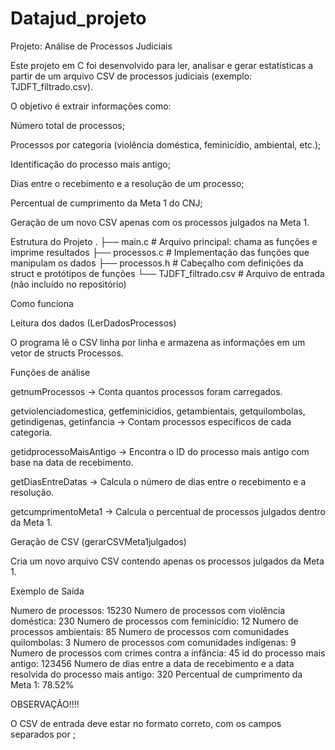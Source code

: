 # Datajud_projeto

Projeto: Análise de Processos Judiciais



Este projeto em C foi desenvolvido para ler, analisar e gerar estatísticas a partir de um arquivo CSV de processos judiciais (exemplo: TJDFT_filtrado.csv).

O objetivo é extrair informações como:

Número total de processos;

Processos por categoria (violência doméstica, feminicídio, ambiental, etc.);

Identificação do processo mais antigo;

Dias entre o recebimento e a resolução de um processo;

Percentual de cumprimento da Meta 1 do CNJ;

Geração de um novo CSV apenas com os processos julgados na Meta 1.



Estrutura do Projeto
.
├── main.c          # Arquivo principal: chama as funções e imprime resultados
├── processos.c     # Implementação das funções que manipulam os dados
├── processos.h     # Cabeçalho com definições da struct e protótipos de funções
└── TJDFT_filtrado.csv  # Arquivo de entrada (não incluído no repositório)



Como funciona



Leitura dos dados (LerDadosProcessos)

O programa lê o CSV linha por linha e armazena as informações em um vetor de structs Processos.

Funções de análise

getnumProcessos → Conta quantos processos foram carregados.

getviolenciadomestica, getfeminicidios, getambientais, getquilombolas, getindigenas, getinfancia → Contam processos específicos de cada categoria.

getidprocessoMaisAntigo → Encontra o ID do processo mais antigo com base na data de recebimento.

getDiasEntreDatas → Calcula o número de dias entre o recebimento e a resolução.

getcumprimentoMeta1 → Calcula o percentual de processos julgados dentro da Meta 1.

Geração de CSV (gerarCSVMeta1julgados)

Cria um novo arquivo CSV contendo apenas os processos julgados da Meta 1.



Exemplo de Saída



Numero de processos: 15230
Numero de processos com violência doméstica: 230
Numero de processos com feminicídio: 12
Numero de processos ambientais: 85
Numero de processos com comunidades quilombolas: 3
Numero de processos com comunidades indígenas: 9
Numero de processos com crimes contra a infância: 45
id do processo mais antigo: 123456
Numero de dias entre a data de recebimento e a data resolvida do processo mais antigo: 320
Percentual de cumprimento da Meta 1: 78.52%


OBSERVAÇÃO!!!!


O CSV de entrada deve estar no formato correto, com os campos separados por ;
